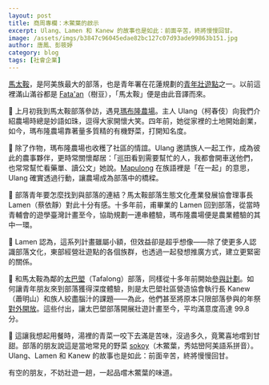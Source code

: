 ```yaml
---
layout: post
title: 商周專欄：木鱉葉的啟示
excerpt: Ulang、Lamen 和 Kanew 的故事也是如此：前面辛苦，終將慢慢回甘。
image: /assets/imgs/b3847c96045edae82bc127c07d93ade99863b151.jpg
author: 唐鳳、彭筱婷
category: blog
tags: [社會企業]
---
```


[馬太鞍](https://zh.wikipedia.org/wiki/%E9%A6%AC%E5%A4%AA%E9%9E%8D%E9%83%A8%E8%90%BD)，是阿美族最大的部落，也是青年署在花蓮規劃的[青年壯遊點](https://youthtravel.tw/sub/travelspot/eastern/index.php?id=33)之一。以前這裡滿山滿谷都是 [Fata'an](https://amis.moedict.tw/#fata'an)（樹豆），「馬太鞍」便是由此音譯而來。

🏡 上月初我到馬太鞍部落參訪，遇見[瑪布隆農場](https://www.mapulong.com/)。主人 Ulang（柯春伎）向我們介紹農場時總是妙語如珠，逗得大家開懷大笑。四年前，她從家裡的土地開始創業，如今，瑪布隆農場靠著量多質精的有機野菜，打開知名度。

🤝 除了作物，瑪布隆農場也收穫了社區的情誼。Ulang 邀請族人一起工作，成為彼此的農事夥伴，更時常關懷鄰居：「巡田看到需要幫忙的人，我都會開車送他們，也常常幫忙看藥單、讀公文」她說。[Mapulong](https://amis.moedict.tw/#:mapolong) 在族語裡是「在一起」的意思，Ulang 確實透過行動，讓農場成為部落中的橋樑。

🌱 部落青年要怎麼找到與部落的連結？馬太鞍部落生態文化產業發展協會理事長 Lamen（蔡依靜）對此十分有感。十多年前，甫畢業的 Lamen 回到部落，從當時青輔會的遊學臺灣計畫至今，協助規劃一連串體驗，瑪布隆農場便是農業體驗的其中一環。

💪 Lamen 認為，這系列計畫雖屬小額，但效益卻是超乎想像——除了使更多人認識部落文化，東部經營壯遊點的各個族群，也透過一起發想推廣方式，建立更緊密的關係。

💯 和馬太鞍為鄰的[太巴塱](https://zh.wikipedia.org/wiki/%E5%A4%AA%E5%B7%B4%E5%A1%B1%E9%83%A8%E8%90%BD)（Tafalong）部落，同樣從十多年前開始[參與計劃](https://youthtravel.tw/sub/travelspot/eastern/services.php?pid=57&id=225)。如何讓青年朋友來到部落獲得深度體驗，則是太巴塱社區營造協會執行長 Kanew（蕭明山）和族人絞盡腦汁的課題——為此，他們甚至將原本只限部落參與的年祭[對外開放](https://youthtravel.tw/eventsContent.php?id=498&secureChk=8cca1365ab64f567b55bc04a26c84c14)。這些付出，讓太巴塱部落開展壯遊計畫至今，平均滿意度高達 99.8 分。

🌿 這讓我想起用餐時，湯裡的青菜一咬下去滿是苦味，沒過多久，竟驚喜地嚐到甘甜。部落的朋友說這是當地常見的野菜 [sokoy](https://amis.moedict.tw/#sokoy)（木鱉葉，秀姑巒阿美語系拼音）。Ulang、Lamen 和 Kanew 的故事也是如此：前面辛苦，終將慢慢回甘。

有空的朋友，不妨壯遊一趟，一起品嚐木鱉葉的味道。
